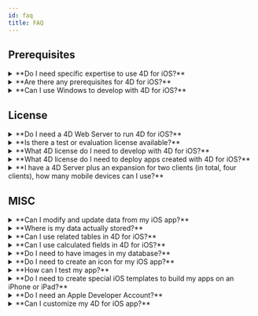 ```yaml
---
id: faq
title: FAQ
---
```


## Prerequisites 

<details>
<summary>
    **Do I need specific expertise to use 4D for iOS?**
</summary>

With 4D for iOS, you can easily create mobile projects directly from 4D, without needing any prior expertise building native iOS apps!

The mobile project editor has been designed so that you can use 4D for iOS without any specific knowledge in mobile app developement. 

</details>

<details>
<summary>
**Are there any prerequisites for 4D for iOS?**
</summary>

### Version comparison table

| Xcode | Swift | iOS | 4D | macOS |
|---|---|---|---|---|
| 12.0 | 5.3 | 14.0|18R5 beta|10.15.2|
| 12.0 | 5.3 | 14.0|18R4|10.15.2|
| 11.5 | 5.2.4 | 13.5|18R3|10.15.2|
| 11.4 | 5.2 | 13.4|18.2|10.15.2|
| 11.3.1 | 5.1.3 | 13.3| 18.1 | 10.14.4 |
| 11.3.1 | 5.1.3 | 13.3| 18R2 | 10.14.4 |
| 11.2 | 5.1 | 13.2| 18 | 10.14.4 |
| 10.2.1 | 5.0 | 12.2 | 17R6 | 10.14.4 |
| 10.2 | 4.2.1 | 12.2 | 17R5 | 10.14.3 |
| 10.1 | 4.2.1 | 12 | 17R4 | 10.13.6 |
| 10.0 | 4.2 | 12 | 17R3 | 10.13.6 |
| 9.4| 4.1.2| 11.4 | 17R2 | 10.13.2 |
| 9.3.1| 4.1| 11.3 | 17R2 | 10.13.2 |

In case you need an older Xcode version you can download it here: https://developer.apple.com/download/more/

=> Only registered developers can download preview releases through the Apple Developer website.

See the prerequisites list [here](prerequisites.html).

</details>


<details>
<summary>
**Can I use Windows to develop with 4D for iOS?**
</summary>

No. You must develop on macOS, as we need XCode to compile the final application and to run the Simulator.

</details>


## License 

<details>
<summary>
**Do I need a 4D Web Server to run 4D for iOS?**
</summary>

No –  4D for iOS is included in 4D Server v17 R2 and up.

</details>



<details>
<summary>
**Is there a test or evaluation license available?**
</summary>

If you already have a 4D Developer Pro or 4D Server license for 4D v17 R2 or newer, 4D for iOS is included.

If you're not a 4D Partner or don't participate in the 4D Maintenance program, you have to wait for 4D v18.

</details>


<details>
<summary>
**What 4D license do I need to develop with 4D for iOS?**
</summary>

You need a 4D Developer Pro v17 R2 or newer (macOS) license to develop 4D for iOS apps.

</details>


<details>
<summary>
**What 4D license do I need to deploy apps created with 4D for iOS?**
</summary>

You need a 4D Server (macOS or Windows) v17 R2 or newer license to deploy 4D for iOS apps.

There's no additional license needed. Your 4D for iOS apps will share the same licenses as those for 4D Remote (client).

Clients can connect on Macs, Windows PCs, or iPhones, as long as the total amount of concurrent users are covered by the 4D Server license.

</details>


<details>
<summary>
**I have a 4D Server plus an expansion for two clients (in total, four clients), how many mobile devices can I use?**
</summary>

You can use up to four mobile devices.

</details>


## MISC

<details>
<summary>
**Can I modify and update data from my iOS app?**
</summary>

Yes, of course.

</details>

<details>
<summary>
**Where is my data actually stored?**
</summary>

Your data is stored locally on your iOS device. This allows you to access your data in offline mode.

</details>


<details>
<summary>
**Can I use related tables in 4D for iOS?**
</summary>

We know that you use a lot related tables for your business applications and we're working on accessing related tables for a future 4D for iOS release. 

</details>


<details>
<summary>
**Can I use calculated fields in 4D for iOS?**
</summary>

You can create pre-calculated fields in 4D and publish them from the [Structure section](structure.html) of the 4D for iOS project editor.

</details>


<details>
<summary>
**Do I need to have images in my database?**
</summary>

Images are not mandatory, but we highly recommend that you use images to offer the best user experience.

4D for iOS offers a variety of [list form](list-form-templates.html) and [detail form](detail-form-templates.html) templates. With or without images, with charts...

</details>

<details>
<summary>
**Do I need to create an icon for my iOS app?**
</summary>

It's highly recommended to have an icon for your 4D for iOS app. If you don't have one, the default icon (the 4D logo) will be displayed. 

If you already have an icon for your 4D Desktop application, you can drag and drop it directly into the icon area on the [General](general.html) section of the project editor.

</details>


<details>
<summary>
**How can I test my app?**
</summary>

4D for iOS allows you to test your apps in the [Simulator](simulator.html). To test your app on your iOS device you need to have a **paying Apple developer account** (install-device.html) (iPhone and iPad).

**Note:** to intall your app with a **free developer account**, you can open your generated iOS project and install your app using Xcode.

</details>


<details>
<summary>
**Do I need to create special iOS templates to build my apps on an iPhone or iPad?**
</summary>

All of templates available in 4D for iOS are optimized for the iPhone. They also work well on iPads.

</details>



<details>
<summary>
	 **Do I need an Apple Developer Account?**
</summary>

To test your app, you'll need to create at least a [free Apple Developer account](free-developer-account.html).

To deploy a 4D for iOS app, you'll need to enroll in the [Apple Developer Enterprise Program](register-apple-developer-enterprise-program.html) (for an in-house deployment) or in the [Apple Developer Program](register-apple-developer-program-organization.html) (for an App Store deployment).

</details>

<details>
<summary>
**Can I customize my 4D for iOS app?**
</summary>

4D for iOS generates a real Xcode project that you can [open and modify](open-xcode.html) according to your needs. 

</details>




